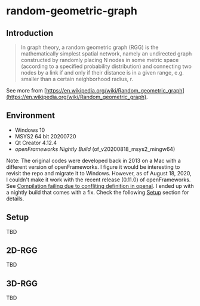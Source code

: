 # random-geometric-graph

## Introduction

> In graph theory, a random geometric graph (RGG) is the mathematically simplest spatial network, namely an undirected graph constructed by randomly placing N nodes in some metric space (according to a specified probability distribution) and connecting two nodes by a link if and only if their distance is in a given range, e.g. smaller than a certain neighborhood radius, r.

See more from [https://en.wikipedia.org/wiki/Random_geometric_graph](https://en.wikipedia.org/wiki/Random_geometric_graph).

## Environment

- Windows 10
- MSYS2 64 bit 20200720
- Qt Creator 4.12.4
- _openFrameworks Nightly Build_ (of_v20200818_msys2_mingw64)

Note: The original codes were developed back in 2013 on a Mac with a different version of openFrameworks.
I figure it would be interesting to revisit the repo and migrate it to Windows.
However, as of August 18, 2020, I couldn't make it work with the recent release (0.11.0) of openFrameworks.
See [Compilation failing due to confliting definition in openal](https://forum.openframeworks.cc/t/compilation-failing-due-to-confliting-definition-in-openal/33927).
I ended up with a nightly build that comes with a fix.
Check the following [Setup](#Setup) section for details.

## Setup

TBD

## 2D-RGG

TBD

## 3D-RGG

TBD
